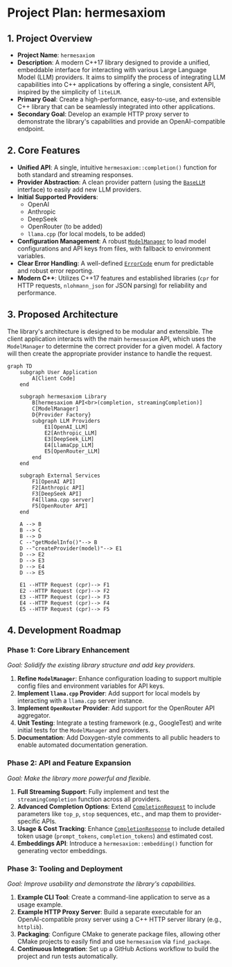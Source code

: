 # Project Plan: hermesaxiom

## 1. Project Overview

*   **Project Name**: `hermesaxiom`
*   **Description**: A modern C++17 library designed to provide a unified, embeddable interface for interacting with various Large Language Model (LLM) providers. It aims to simplify the process of integrating LLM capabilities into C++ applications by offering a single, consistent API, inspired by the simplicity of `liteLLM`.
*   **Primary Goal**: Create a high-performance, easy-to-use, and extensible C++ library that can be seamlessly integrated into other applications.
*   **Secondary Goal**: Develop an example HTTP proxy server to demonstrate the library's capabilities and provide an OpenAI-compatible endpoint.

## 2. Core Features

*   **Unified API**: A single, intuitive `hermesaxiom::completion()` function for both standard and streaming responses.
*   **Provider Abstraction**: A clean provider pattern (using the [`BaseLLM`](src/hermesaxiom/providers/base_llm.h) interface) to easily add new LLM providers.
*   **Initial Supported Providers**:
    *   OpenAI
    *   Anthropic
    *   DeepSeek
    *   OpenRouter (to be added)
    *   `llama.cpp` (for local models, to be added)
*   **Configuration Management**: A robust [`ModelManager`](src/hermesaxiom/modelManager.h) to load model configurations and API keys from files, with fallback to environment variables.
*   **Clear Error Handling**: A well-defined [`ErrorCode`](src/hermesaxiom/hermesaxiom.h:15) enum for predictable and robust error reporting.
*   **Modern C++**: Utilizes C++17 features and established libraries (`cpr` for HTTP requests, `nlohmann_json` for JSON parsing) for reliability and performance.

## 3. Proposed Architecture

The library's architecture is designed to be modular and extensible. The client application interacts with the main `hermesaxiom` API, which uses the `ModelManager` to determine the correct provider for a given model. A factory will then create the appropriate provider instance to handle the request.

```mermaid
graph TD
    subgraph User Application
        A[Client Code]
    end

    subgraph hermesaxiom Library
        B[hermesaxiom API<br>(completion, streamingCompletion)]
        C[ModelManager]
        D{Provider Factory}
        subgraph LLM Providers
            E1[OpenAI_LLM]
            E2[Anthropic_LLM]
            E3[DeepSeek_LLM]
            E4[LlamaCpp_LLM]
            E5[OpenRouter_LLM]
        end
    end

    subgraph External Services
        F1[OpenAI API]
        F2[Anthropic API]
        F3[DeepSeek API]
        F4[llama.cpp server]
        F5[OpenRouter API]
    end

    A --> B
    B --> C
    B --> D
    C --"getModelInfo()"--> B
    D --"createProvider(model)"--> E1
    D --> E2
    D --> E3
    D --> E4
    D --> E5

    E1 --HTTP Request (cpr)--> F1
    E2 --HTTP Request (cpr)--> F2
    E3 --HTTP Request (cpr)--> F3
    E4 --HTTP Request (cpr)--> F4
    E5 --HTTP Request (cpr)--> F5
```

## 4. Development Roadmap

### Phase 1: Core Library Enhancement
*Goal: Solidify the existing library structure and add key providers.*
1.  **Refine `ModelManager`**: Enhance configuration loading to support multiple config files and environment variables for API keys.
2.  **Implement `llama.cpp` Provider**: Add support for local models by interacting with a `llama.cpp` server instance.
3.  **Implement `OpenRouter` Provider**: Add support for the OpenRouter API aggregator.
4.  **Unit Testing**: Integrate a testing framework (e.g., GoogleTest) and write initial tests for the `ModelManager` and providers.
5.  **Documentation**: Add Doxygen-style comments to all public headers to enable automated documentation generation.

### Phase 2: API and Feature Expansion
*Goal: Make the library more powerful and flexible.*
1.  **Full Streaming Support**: Fully implement and test the `streamingCompletion` function across all providers.
2.  **Advanced Completion Options**: Extend [`CompletionRequest`](src/hermesaxiom/hermesaxiom.h:34) to include parameters like `top_p`, `stop` sequences, etc., and map them to provider-specific APIs.
3.  **Usage & Cost Tracking**: Enhance [`CompletionResponse`](src/hermesaxiom/hermesaxiom.h:42) to include detailed token usage (`prompt_tokens`, `completion_tokens`) and estimated cost.
4.  **Embeddings API**: Introduce a `hermesaxiom::embedding()` function for generating vector embeddings.

### Phase 3: Tooling and Deployment
*Goal: Improve usability and demonstrate the library's capabilities.*
1.  **Example CLI Tool**: Create a command-line application to serve as a usage example.
2.  **Example HTTP Proxy Server**: Build a separate executable for an OpenAI-compatible proxy server using a C++ HTTP server library (e.g., `httplib`).
3.  **Packaging**: Configure CMake to generate package files, allowing other CMake projects to easily find and use `hermesaxiom` via `find_package`.
4.  **Continuous Integration**: Set up a GitHub Actions workflow to build the project and run tests automatically.